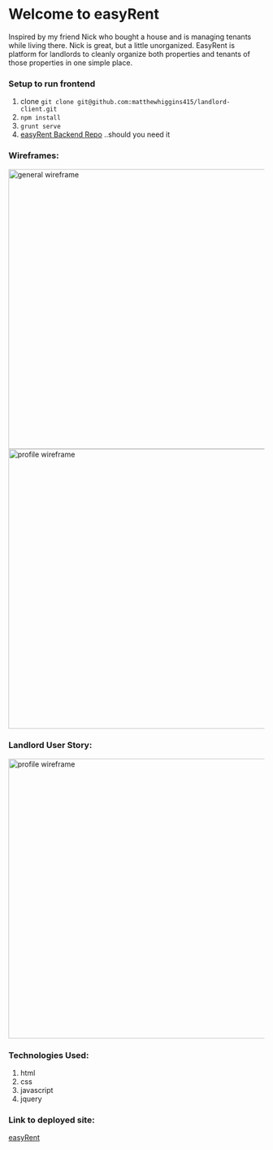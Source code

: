 # Welcome to easyRent

Inspired by my friend Nick who bought a house and is managing tenants while living there. Nick is great, but a little unorganized. EasyRent is platform for landlords to cleanly organize both properties and tenants of those properties in one simple place.

### Setup to run frontend 
1. clone ``` git clone git@github.com:matthewhiggins415/landlord-client.git ```
2. ``` npm install ```
3. ``` grunt serve ```
4. [easyRent Backend Repo](https://github.com/matthewhiggins415/tenant-organizer-fullstack) ..should you need it


### Wireframes:
<img src="https://user-images.githubusercontent.com/67120920/159135751-a0914eca-033b-42fc-9b75-212c41a5504b.jpg" alt="general wireframe" style="width:550px; height:auto; margin:0 auto;"/>
<img src="https://user-images.githubusercontent.com/67120920/159135912-6a0c62ba-1607-44e2-9f2c-840ad97c4cc6.jpg" alt="profile wireframe" style="width:550px; height:auto; margin:0 auto;"/>


### Landlord User Story:
<img src="https://user-images.githubusercontent.com/67120920/159135911-edeb34e5-64e1-4b1b-ae7f-e7f01f8eb59e.jpg" alt="profile wireframe" style="width:550px; height:auto; margin:0 auto;"/>

### Technologies Used:
1. html
2. css
3. javascript
4. jquery

### Link to deployed site:
[easyRent](https://matthewhiggins415.github.io/landlord-client/) 
